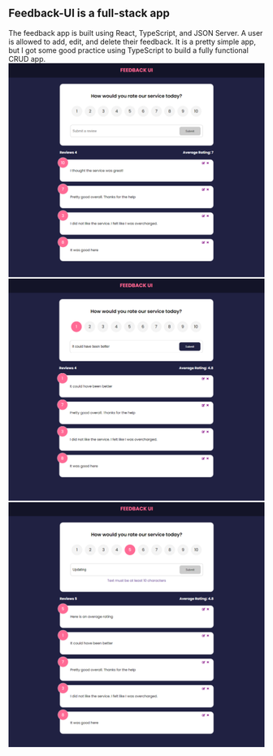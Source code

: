 ## Feedback-UI is a full-stack app
The feedback app is built using React, TypeScript, and JSON Server. A user is allowed to add, edit, and delete their feedback.
It is a pretty simple app, but I got some good practice using TypeScript to build a fully functional CRUD app.
<img src="./src/assets/feedback-1.png">
<img src="./src/assets/feedback-2.png">
<img src="./src/assets/feedback-3.png">
